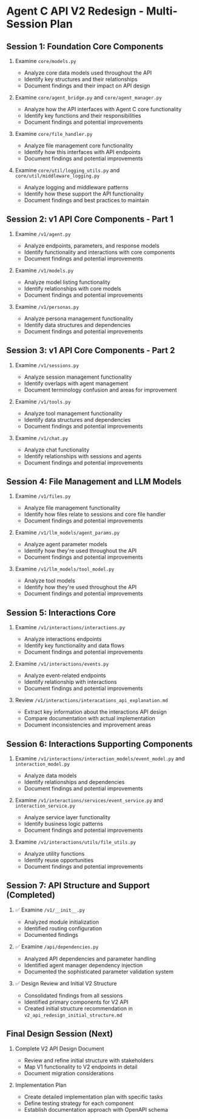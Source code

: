 # Agent C API V2 Redesign - Multi-Session Plan

## Session 1: Foundation Core Components

1. Examine `core/models.py`
   
   - Analyze core data models used throughout the API
   - Identify key structures and their relationships
   - Document findings and their impact on API design

2. Examine `core/agent_bridge.py` and `core/agent_manager.py`
   
   - Analyze how the API interfaces with Agent C core functionality
   - Identify key functions and their responsibilities
   - Document findings and potential improvements

3. Examine `core/file_handler.py`
   
   - Analyze file management core functionality
   - Identify how this interfaces with API endpoints
   - Document findings and potential improvements

4. Examine `core/util/logging_utils.py` and `core/util/middleware_logging.py`
   
   - Analyze logging and middleware patterns
   - Identify how these support the API functionality
   - Document findings and best practices to maintain

## Session 2: v1 API Core Components - Part 1

1. Examine `/v1/agent.py`
   
   - Analyze endpoints, parameters, and response models
   - Identify functionality and interactions with core components
   - Document findings and potential improvements

2. Examine `/v1/models.py`
   
   - Analyze model listing functionality
   - Identify relationships with core models
   - Document findings and potential improvements

3. Examine `/v1/personas.py`
   
   - Analyze persona management functionality
   - Identify data structures and dependencies
   - Document findings and potential improvements

## Session 3: v1 API Core Components - Part 2

1. Examine `/v1/sessions.py`
   
   - Analyze session management functionality
   - Identify overlaps with agent management
   - Document terminology confusion and areas for improvement

2. Examine `/v1/tools.py`
   
   - Analyze tool management functionality
   - Identify data structures and dependencies
   - Document findings and potential improvements

3. Examine `/v1/chat.py`
   
   - Analyze chat functionality
   - Identify relationships with sessions and agents
   - Document findings and potential improvements

## Session 4: File Management and LLM Models

1. Examine `/v1/files.py`
   
   - Analyze file management functionality
   - Identify how files relate to sessions and core file handler
   - Document findings and potential improvements

2. Examine `/v1/llm_models/agent_params.py`
   
   - Analyze agent parameter models
   - Identify how they're used throughout the API
   - Document findings and potential improvements

3. Examine `/v1/llm_models/tool_model.py`
   
   - Analyze tool models
   - Identify how they're used throughout the API
   - Document findings and potential improvements

## Session 5: Interactions Core

1. Examine `/v1/interactions/interactions.py`
   
   - Analyze interactions endpoints
   - Identify key functionality and data flows
   - Document findings and potential improvements

2. Examine `/v1/interactions/events.py`
   
   - Analyze event-related endpoints
   - Identify relationship with interactions
   - Document findings and potential improvements

3. Review `/v1/interactions/interacations_api_explanation.md`
   
   - Extract key information about the interactions API design
   - Compare documentation with actual implementation
   - Document inconsistencies and improvement areas

## Session 6: Interactions Supporting Components

1. Examine `/v1/interactions/interaction_models/event_model.py` and `interaction_model.py`
   
   - Analyze data models
   - Identify relationships and dependencies
   - Document findings and potential improvements

2. Examine `/v1/interactions/services/event_service.py` and `interaction_service.py`
   
   - Analyze service layer functionality
   - Identify business logic patterns
   - Document findings and potential improvements

3. Examine `/v1/interactions/utils/file_utils.py`
   
   - Analyze utility functions
   - Identify reuse opportunities
   - Document findings and potential improvements

## Session 7: API Structure and Support (Completed)

1. ✅ Examine `/v1/__init__.py`
   
   - Analyzed module initialization
   - Identified routing configuration
   - Documented findings

2. ✅ Examine `/api/dependencies.py`
   
   - Analyzed API dependencies and parameter handling
   - Identified agent manager dependency injection
   - Documented the sophisticated parameter validation system

3. ✅ Design Review and Initial V2 Structure
   
   - Consolidated findings from all sessions
   - Identified primary components for V2 API
   - Created initial structure recommendation in `v2_api_redesign_initial_structure.md`

## Final Design Session (Next)

1. Complete V2 API Design Document
   
   - Review and refine initial structure with stakeholders
   - Map V1 functionality to V2 endpoints in detail
   - Document migration considerations

2. Implementation Plan
   
   - Create detailed implementation plan with specific tasks
   - Define testing strategy for each component
   - Establish documentation approach with OpenAPI schema